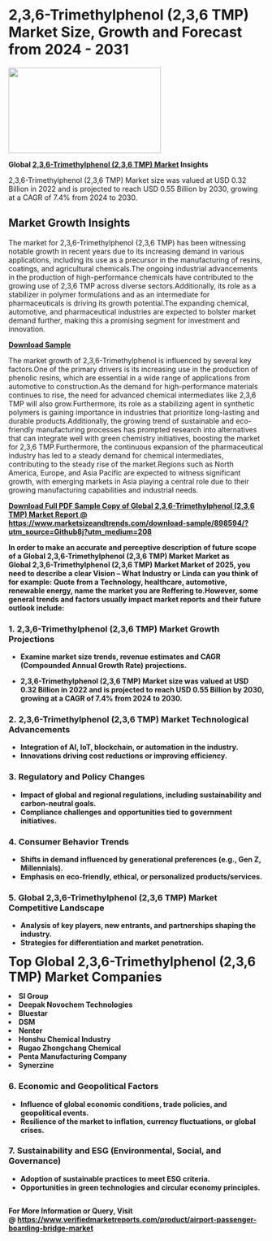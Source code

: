 <H1>2,3,6-Trimethylphenol (2,3,6 TMP) Market Size, Growth and Forecast from 2024 - 2031</H1><img class="aligncenter size-medium wp-image-584254" src="https://thirdeyenews.in/wp-content/uploads/2024/09/Global-Market-Research-300x168.jpeg" alt="" width="300" height="168" /><p><strong>Global&nbsp;<a href="https://www.marketsizeandtrends.com/download-sample/898594/?utm_source=Github8j?utm_medium=208">2,3,6-Trimethylphenol (2,3,6 TMP) Market</a> Insights</strong></p><p>2,3,6-Trimethylphenol (2,3,6 TMP) Market size was valued at USD 0.32 Billion in 2022 and is projected to reach USD 0.55 Billion by 2030, growing at a CAGR of 7.4% from 2024 to 2030.</p><p><h2>Market Growth Insights</h2> <p>The market for 2,3,6-Trimethylphenol (2,3,6 TMP) has been witnessing notable growth in recent years due to its increasing demand in various applications, including its use as a precursor in the manufacturing of resins, coatings, and agricultural chemicals.The ongoing industrial advancements in the production of high-performance chemicals have contributed to the growing use of 2,3,6 TMP across diverse sectors.Additionally, its role as a stabilizer in polymer formulations and as an intermediate for pharmaceuticals is driving its growth potential.The expanding chemical, automotive, and pharmaceutical industries are expected to bolster market demand further, making this a promising segment for investment and innovation.</p> <p><strong><a href="#">Download Sample</a></strong></p> <p>The market growth of 2,3,6-Trimethylphenol is influenced by several key factors.One of the primary drivers is its increasing use in the production of phenolic resins, which are essential in a wide range of applications from automotive to construction.As the demand for high-performance materials continues to rise, the need for advanced chemical intermediates like 2,3,6 TMP will also grow.Furthermore, its role as a stabilizing agent in synthetic polymers is gaining importance in industries that prioritize long-lasting and durable products.Additionally, the growing trend of sustainable and eco-friendly manufacturing processes has prompted research into alternatives that can integrate well with green chemistry initiatives, boosting the market for 2,3,6 TMP.Furthermore, the continuous expansion of the pharmaceutical industry has led to a steady demand for chemical intermediates, contributing to the steady rise of the market.Regions such as North America, Europe, and Asia Pacific are expected to witness significant growth, with emerging markets in Asia playing a central role due to their growing manufacturing capabilities and industrial needs.</p> <p><strong><a href="#"></p><p><span class=""><strong>Download Full PDF Sample Copy of Global 2,3,6-Trimethylphenol (2,3,6 TMP) Market Report</strong> @ <a href="https://www.marketsizeandtrends.com/download-sample/898594/?utm_source=Github8j?utm_medium=208" target="_blank">https://www.marketsizeandtrends.com/download-sample/898594/?utm_source=Github8j?utm_medium=208</a></span></p><p>In order to make an accurate and perceptive description of future scope of a Global&nbsp;2,3,6-Trimethylphenol (2,3,6 TMP) Market Market as Global&nbsp;2,3,6-Trimethylphenol (2,3,6 TMP) Market Market of 2025, you need to describe a clear Vision &ndash; What Industry or Linda can you think of for example: Quote from a Technology, healthcare, automotive, renewable energy, name the market you are Reffering to.However, some general trends and factors usually impact market reports and their future outlook include:</p><h3>1.&nbsp;<strong>2,3,6-Trimethylphenol (2,3,6 TMP) Market Growth Projections</strong></h3><ul><li>Examine market size trends, revenue estimates and CAGR (Compounded Annual Growth Rate) projections.</li><li><p>2,3,6-Trimethylphenol (2,3,6 TMP) Market size was valued at USD 0.32 Billion in 2022 and is projected to reach USD 0.55 Billion by 2030, growing at a CAGR of 7.4% from 2024 to 2030.</p></li></ul><h3>2.&nbsp;<strong>2,3,6-Trimethylphenol (2,3,6 TMP) Market Technological Advancements</strong></h3><ul><li>Integration of AI, IoT, blockchain, or automation in the industry.</li><li>Innovations driving cost reductions or improving efficiency.</li></ul><h3>3.&nbsp;<strong>Regulatory and Policy Changes</strong></h3><ul><li>Impact of global and regional regulations, including sustainability and carbon-neutral goals.</li><li>Compliance challenges and opportunities tied to government initiatives.</li></ul><h3>4.&nbsp;<strong>Consumer Behavior Trends</strong></h3><ul><li>Shifts in demand influenced by generational preferences (e.g., Gen Z, Millennials).</li><li>Emphasis on eco-friendly, ethical, or personalized products/services.</li></ul><h3>5.&nbsp;<strong>Global 2,3,6-Trimethylphenol (2,3,6 TMP) Market Competitive Landscape</strong></h3><ul><li>Analysis of key players, new entrants, and partnerships shaping the industry.</li><li>Strategies for differentiation and market penetration.</li></ul><p data-pm-slice="1 1 []"><span style="color: inherit; font-family: inherit; font-size: 25px;">Top Global 2,3,6-Trimethylphenol (2,3,6 TMP) Market Companies</span></p><div class="" data-test-id=""><p><li>SI Group</li><li> Deepak Novochem Technologies</li><li> Bluestar</li><li> DSM</li><li> Nenter</li><li> Honshu Chemical Industry</li><li> Rugao Zhongchang Chemical</li><li> Penta Manufacturing Company</li><li> Synerzine</li></p></div><h3>6.&nbsp;<strong>Economic and Geopolitical Factors</strong></h3><ul><li>Influence of global economic conditions, trade policies, and geopolitical events.</li><li>Resilience of the market to inflation, currency fluctuations, or global crises.</li></ul><h3>7.&nbsp;<strong>Sustainability and ESG (Environmental, Social, and Governance)</strong></h3><ul><li>Adoption of sustainable practices to meet ESG criteria.</li><li>Opportunities in green technologies and circular economy principles.</li></ul><h2><strong style="font-size: 14px;">For More Information or Query, Visit @&nbsp;</strong><a style="background-color: #ffffff; font-size: 14px;" href="https://www.marketsizeandtrends.com/report/236-trimethylphenol-236-tmp-market/" target="_blank">https://www.verifiedmarketreports.com/product/airport-passenger-boarding-bridge-market</a></h2>